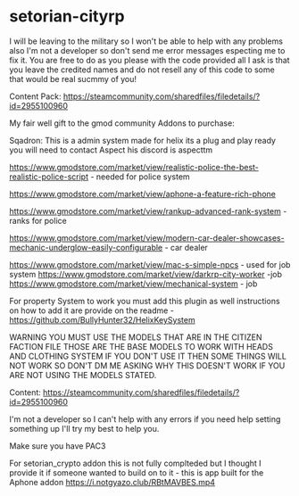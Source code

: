 # setorian-cityrp

I will be leaving to the military so I won't be able to help with any problems also I'm not a developer so don't send me error messages especting me to fix it. You are free to do as you please with the code provided all I ask is that you leave the credited names and do not resell any of this code to some that would be real sucmmy of you! 




Content Pack: https://steamcommunity.com/sharedfiles/filedetails/?id=2955100960 


My fair well gift to the gmod community Addons to purchase: 

Sqadron: This is a admin system made for helix its a plug and play ready you will need to contact Aspect his discord is aspecttm 





https://www.gmodstore.com/market/view/realistic-police-the-best-realistic-police-script - needed for police system

https://www.gmodstore.com/market/view/aphone-a-feature-rich-phone

https://www.gmodstore.com/market/view/rankup-advanced-rank-system - ranks for police

https://www.gmodstore.com/market/view/modern-car-dealer-showcases-mechanic-underglow-easily-configurable - car dealer

https://www.gmodstore.com/market/view/mac-s-simple-npcs - used for job system https://www.gmodstore.com/market/view/darkrp-city-worker -job https://www.gmodstore.com/market/view/mechanical-system - job

For property System to work you must add this plugin as well instructions on how to add it are provide on the readme - https://github.com/BullyHunter32/HelixKeySystem

WARNING YOU MUST USE THE MODELS THAT ARE IN THE CITIZEN FACTION FILE THOSE ARE THE BASE MODELS TO WORK WITH HEADS AND CLOTHING SYSTEM IF YOU DON'T USE IT THEN SOME THINGS WILL NOT WORK SO DON'T DM ME ASKING WHY THIS DOESN'T WORK IF YOU ARE NOT USING THE MODELS STATED.

Content: https://steamcommunity.com/sharedfiles/filedetails/?id=2955100960

I'm not a developer so I can't help with any errors if you need help setting something up I'll try my best to help you.

Make sure you have PAC3

For setorian_crypto addon this is not fully complteded but I thought I provide it if someone wanted to build on to it - this is app built for the Aphone addon https://i.notgyazo.club/RBtMAVBES.mp4
